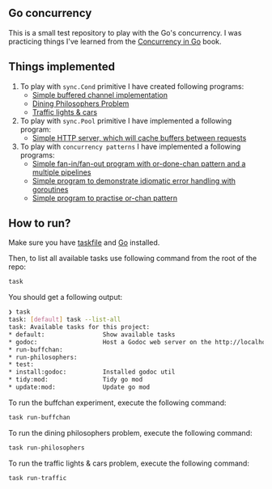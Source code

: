 ## Go concurrency

This is a small test repository to play with the Go's concurrency. I was practicing
things I've learned from the [Concurrency in Go](https://www.amazon.com/Concurrency-Go-Tools-Techniques-Developers/dp/1491941197) book.

## Things implemented

1. To play with `sync.Cond` primitive I have created following programs:
   - [Simple buffered channel implementation](https://github.com/hrvadl/goconcurrency/tree/main/internal/synccond/buffchan)
   - [Dining Philosophers Problem](https://github.com/hrvadl/goconcurrency/tree/main/internal/synccond/philosophers)
   - [Traffic lights & cars](https://github.com/hrvadl/goconcurrency/tree/main/internal/synccond/trafficgreen)
2. To play with `sync.Pool` primitive I have implemented a following program:
   - [Simple HTTP server, which will cache buffers between requests](https://github.com/hrvadl/goconcurrency/blob/main/internal/syncpool/decoders/handler.go)
3. To play with `concurrency patterns` I have implemented a following programs:
   - [Simple fan-in/fan-out program with or-done-chan pattern and a multiple pipelines](https://github.com/hrvadl/goconcurrency/blob/main/internal/patterns/fan/main.go)
   - [Simple program to demonstrate idiomatic error handling with goroutines](https://github.com/hrvadl/goconcurrency/blob/main/internal/patterns/errorhandle/main.go)
   - [Simple program to practise or-chan pattern](https://github.com/hrvadl/goconcurrency/blob/main/internal/patterns/orchan/main.go)

## How to run?

Make sure you have [taskfile](https://taskfile.dev/) and [Go](https://go.dev/) installed.

Then, to list all available tasks use following command from the root of the repo:

```sh
task
```

You should get a following output:

```sh
❯ task
task: [default] task --list-all
task: Available tasks for this project:
* default:                Show available tasks
* godoc:                  Host a Godoc web server on the http://localhost:6060/pkg/github.com/hrvadl/converter?m=all
* run-buffchan:
* run-philosophers:
* test:
* install:godoc:          Installed godoc util
* tidy:mod:               Tidy go mod
* update:mod:             Update go mod

```

To run the buffchan experiment, execute the following command:

```sh
task run-buffchan
```

To run the dining philosophers problem, execute the following command:

```sh
task run-philosophers
```

To run the traffic lights & cars problem, execute the following command:

```sh
task run-traffic
```
